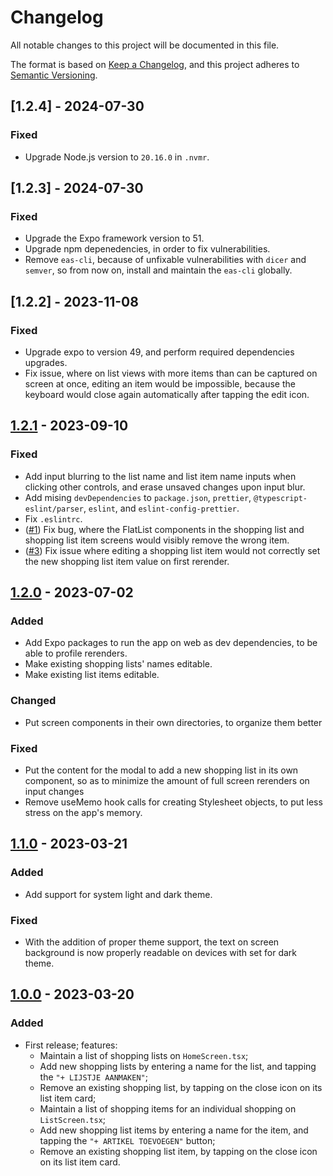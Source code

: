 # Changelog

All notable changes to this project will be documented in this file.

The format is based on [Keep a Changelog](https://keepachangelog.com/en/1.0.0/), and this project adheres to [Semantic Versioning](https://semver.org/spec/v2.0.0.html).

## [1.2.4] - 2024-07-30

### Fixed

- Upgrade Node.js version to `20.16.0` in `.nvmr`.

## [1.2.3] - 2024-07-30

### Fixed

- Upgrade the Expo framework version to 51.
- Upgrade npm depenedencies, in order to fix vulnerabilities.
- Remove `eas-cli`, because of unfixable vulnerabilities with `dicer` and `semver`, so from now on, install and maintain the `eas-cli` globally.

## [1.2.2] - 2023-11-08

### Fixed

-   Upgrade expo to version 49, and perform required dependencies upgrades.
-   Fix issue, where on list views with more items than can be captured on screen at once, editing an item would be impossible, because the keyboard would close again automatically after tapping the edit icon.

## [1.2.1] - 2023-09-10

### Fixed

-   Add input blurring to the list name and list item name inputs when clicking other controls, and erase unsaved changes upon input blur.
-   Add mising `devDependencies` to `package.json`, `prettier`, `@typescript-eslint/parser`, `eslint`, and `eslint-config-prettier`.
-   Fix `.eslintrc`.
-   ([#1]) Fix bug, where the FlatList components in the shopping list and shopping list item screens would visibly remove the wrong item.
-   ([#3]) Fix issue where editing a shopping list item would not correctly set the new shopping list item value on first rerender.

## [1.2.0] - 2023-07-02

### Added

-   Add Expo packages to run the app on web as dev dependencies, to be able to profile rerenders.
-   Make existing shopping lists' names editable.
-   Make existing list items editable.

### Changed

-   Put screen components in their own directories, to organize them better

### Fixed

-   Put the content for the modal to add a new shopping list in its own component, so as to minimize the amount of full screen rerenders on input changes
-   Remove useMemo hook calls for creating Stylesheet objects, to put less stress on the app's memory.

## [1.1.0] - 2023-03-21

### Added

-   Add support for system light and dark theme.

### Fixed

-   With the addition of proper theme support, the text on screen background is now properly readable on devices with set for dark theme.

## [1.0.0] - 2023-03-20

### Added

-   First release; features:
    -   Maintain a list of shopping lists on `HomeScreen.tsx`;
    -   Add new shopping lists by entering a name for the list, and tapping the `"+ LIJSTJE AANMAKEN"`;
    -   Remove an existing shopping list, by tapping on the close icon on its list item card;
    -   Maintain a list of shopping items for an individual shopping on `ListScreen.tsx`;
    -   Add new shopping list items by entering a name for the item, and tapping the `"+ ARTIKEL TOEVOEGEN"` button;
    -   Remove an existing shopping list item, by tapping on the close icon on its list item card.

[1.2.1]: https://github.com/BenMerken/moms-shopping-list/compare/v1.2.0...v1.2.1
[1.2.0]: https://github.com/BenMerken/moms-shopping-list/compare/v1.1.0...v1.2.0
[1.1.0]: https://github.com/BenMerken/moms-shopping-list/compare/v1.0.0...v1.1.0
[1.0.0]: https://github.com/BenMerken/moms-shopping-list/releases/tag/v1.0.0
[#1]: https://github.com/BenMerken/moms-shopping-list/issues/1
[#3]: https://github.com/BenMerken/moms-shopping-list/pull/3
